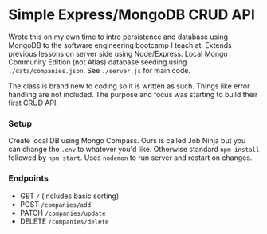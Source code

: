 # Simple Express/MongoDB CRUD API

Wrote this on my own time to intro persistence and database using MongoDB to the software engineering bootcamp I teach at. Extends previous lessons on server side using Node/Express. Local Mongo Community Edition (not Atlas) database seeding using `./data/companies.json`. See `./server.js` for main code.

The class is brand new to coding so it is written as such. Things like error handling are not included. The purpose and focus was starting to build their first CRUD API.

### Setup

Create local DB using Mongo Compass. Ours is called Job Ninja but you can change the `.env` to whatever you'd like. Otherwise standard `npm install` followed by `npm start`. Uses `nodemon` to run server and restart on changes.

### Endpoints

- GET `/` (includes basic sorting)
- POST `/companies/add`
- PATCH `/companies/update`
- DELETE `/companies/delete`
